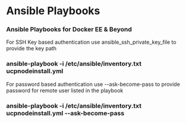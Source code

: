 # Ansible Playbooks
### Ansible Playbooks for Docker EE &amp; Beyond

For SSH Key based authentication use ansible_ssh_private_key_file to provide the key path
### ansible-playbook -i /etc/ansible/inventory.txt ucpnodeinstall.yml 

For password based authentication use --ask-become-pass to provide password for remote user listed in the playbook
### ansible-playbook -i /etc/ansible/inventory.txt ucpnodeinstall.yml --ask-become-pass
